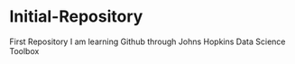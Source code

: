 # Initial-Repository
First Repository 
I am learning Github through Johns Hopkins Data Science Toolbox
